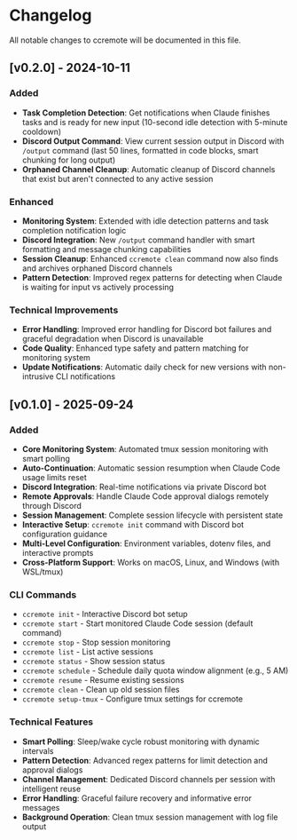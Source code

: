 # Changelog

All notable changes to ccremote will be documented in this file.

## [v0.2.0] - 2024-10-11

### Added
- **Task Completion Detection**: Get notifications when Claude finishes tasks and is ready for new input (10-second idle detection with 5-minute cooldown)
- **Discord Output Command**: View current session output in Discord with `/output` command (last 50 lines, formatted in code blocks, smart chunking for long output)
- **Orphaned Channel Cleanup**: Automatic cleanup of Discord channels that exist but aren't connected to any active session

### Enhanced
- **Monitoring System**: Extended with idle detection patterns and task completion notification logic
- **Discord Integration**: New `/output` command handler with smart formatting and message chunking capabilities
- **Session Cleanup**: Enhanced `ccremote clean` command now also finds and archives orphaned Discord channels
- **Pattern Detection**: Improved regex patterns for detecting when Claude is waiting for input vs actively processing

### Technical Improvements
- **Error Handling**: Improved error handling for Discord bot failures and graceful degradation when Discord is unavailable
- **Code Quality**: Enhanced type safety and pattern matching for monitoring system
- **Update Notifications**: Automatic daily check for new versions with non-intrusive CLI notifications

## [v0.1.0] - 2025-09-24

### Added
- **Core Monitoring System**: Automated tmux session monitoring with smart polling
- **Auto-Continuation**: Automatic session resumption when Claude Code usage limits reset
- **Discord Integration**: Real-time notifications via private Discord bot
- **Remote Approvals**: Handle Claude Code approval dialogs remotely through Discord
- **Session Management**: Complete session lifecycle with persistent state
- **Interactive Setup**: `ccremote init` command with Discord bot configuration guidance
- **Multi-Level Configuration**: Environment variables, dotenv files, and interactive prompts
- **Cross-Platform Support**: Works on macOS, Linux, and Windows (with WSL/tmux)

### CLI Commands
- `ccremote init` - Interactive Discord bot setup
- `ccremote start` - Start monitored Claude Code session (default command)
- `ccremote stop` - Stop session monitoring
- `ccremote list` - List active sessions
- `ccremote status` - Show session status
- `ccremote schedule` - Schedule daily quota window alignment (e.g., 5 AM)
- `ccremote resume` - Resume existing sessions
- `ccremote clean` - Clean up old session files
- `ccremote setup-tmux` - Configure tmux settings for ccremote

### Technical Features
- **Smart Polling**: Sleep/wake cycle robust monitoring with dynamic intervals
- **Pattern Detection**: Advanced regex patterns for limit detection and approval dialogs
- **Channel Management**: Dedicated Discord channels per session with intelligent reuse
- **Error Handling**: Graceful failure recovery and informative error messages
- **Background Operation**: Clean tmux session management with log file output